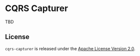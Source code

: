 # CQRS Capturer

TBD


## License

`cqrs-capturer` is released under the [Apache License Version 2.0](https://www.apache.org/licenses/LICENSE-2.0).
